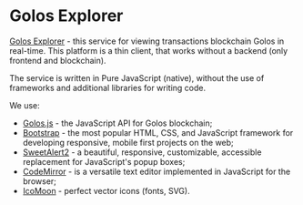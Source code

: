 # Golos Explorer

[Golos Explorer](https://explorer.golos.id/) - this service for viewing transactions blockchain Golos in real-time. This platform is a thin client, that works without a backend (only frontend and blockchain).

The service is written in Pure JavaScript (native), without the use of frameworks and additional libraries for writing code.

We use:
* [Golos.js](https://github.com/golos-blockchain/golos-js) - the JavaScript API for Golos blockchain;
* [Bootstrap](https://github.com/twbs/bootstrap) - the most popular HTML, CSS, and JavaScript framework for developing responsive, mobile first projects on the web;
* [SweetAlert2](https://github.com/limonte/sweetalert2) - a beautiful, responsive, customizable, accessible replacement for JavaScript's popup boxes;
* [CodeMirror](https://github.com/codemirror/codemirror) - is a versatile text editor implemented in JavaScript for the browser;
* [IcoMoon](https://github.com/Keyamoon/IcoMoon-Free) - perfect vector icons (fonts, SVG).